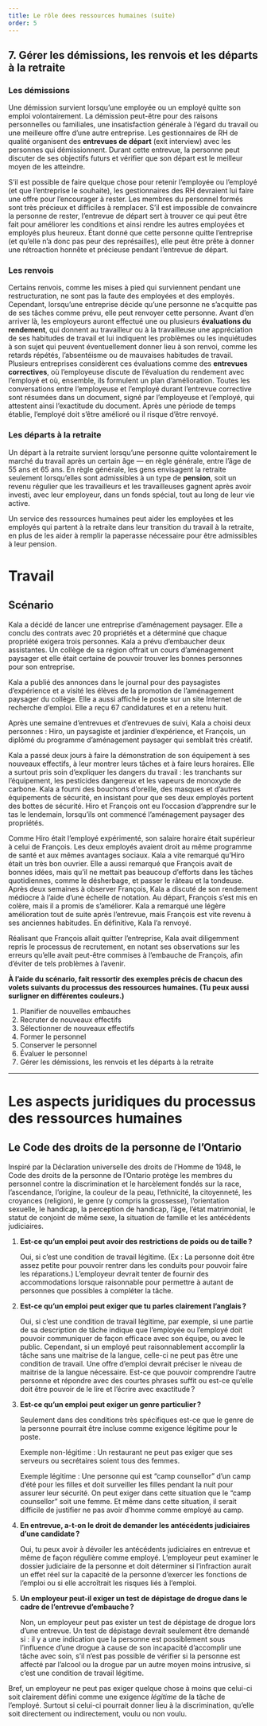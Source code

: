 ```yaml
---
title: Le rôle dees ressources humaines (suite)
order: 5
---
```

## 7. Gérer les démissions, les renvois et les départs à la retraite

### Les démissions

Une démission survient lorsqu’une employée ou un employé quitte son emploi volontairement. La démission peut-être pour des raisons personnelles ou familiales, une insatisfaction générale à l’égard du travail ou une meilleure offre d’une autre entreprise. Les gestionnaires de RH de qualité organisent des **entrevues de départ** (exit interview) avec les personnes qui démissionnent. Durant cette entrevue, la personne peut discuter de ses objectifs futurs et vérifier que son départ est le meilleur moyen de les atteindre.

S’il est possible de faire quelque chose pour retenir l’employée ou l’employé (et que l’entreprise le souhaite), les gestionnaires des RH devraient lui faire une offre pour l’encourager à rester. Les membres du personnel formés sont très précieux et difficiles à remplacer. S’il est impossible de convaincre la personne de rester, l’entrevue de départ sert à trouver ce qui peut être fait pour améliorer les conditions et ainsi rendre les autres employées et employés plus heureux. Étant donné que cette personne quitte l’entreprise (et qu’elle n’a donc pas peur des représailles), elle peut être prête à donner une rétroaction honnête et précieuse pendant l’entrevue de départ.

### Les renvois

Certains renvois, comme les mises à pied qui surviennent pendant une restructuration, ne sont pas la faute des employées et des employés. Cependant, lorsqu’une entreprise décide qu’une personne ne s’acquitte pas de ses tâches comme prévu, elle peut renvoyer cette personne. Avant d’en arriver là, les employeurs auront effectué une ou plusieurs **évaluations du rendement**, qui donnent au travailleur ou à la travailleuse une appréciation de ses habitudes de travail et lui indiquent les problèmes ou les inquiétudes à son sujet qui peuvent éventuellement donner lieu à son renvoi, comme les retards répétés, l’absentéisme ou de mauvaises habitudes de travail. Plusieurs entreprises considèrent ces évaluations comme des **entrevues correctives**, où l’employeuse discute de l’évaluation du rendement avec l’employé et où, ensemble, ils formulent un plan d’amélioration. Toutes les conversations entre l’employeuse et l’employé durant l’entrevue corrective sont résumées dans un document, signé par l’employeuse et l’employé, qui attestent ainsi l’exactitude du document. Après une période de temps établie, l’employé doit s’être amélioré ou il risque d’être renvoyé.

### Les départs à la retraite

Un départ à la retraite survient lorsqu’une personne quitte volontairement le marché du travail après un certain âge — en règle générale, entre l’âge de 55 ans et 65 ans. En règle générale, les gens envisagent la retraite seulement lorsqu’elles sont admissibles à un type de **pension**, soit un revenu régulier que les travailleurs et les travailleuses gagnent après avoir investi, avec leur employeur, dans un fonds spécial, tout au long de leur vie active.

Un service des ressources humaines peut aider les employées et les employés qui partent à la retraite dans leur transition du travail à la retraite, en plus de les aider à remplir la paperasse nécessaire pour être admissibles à leur pension.

# Travail

## Scénario

Kala a décidé de lancer une entreprise d’aménagement paysager. Elle a conclu des contrats avec 20 propriétés et a déterminé que chaque propriété exigera trois personnes. Kala a prévu d’embaucher deux assistantes. Un collège de sa région offrait un cours d’aménagement paysager et elle était certaine de pouvoir trouver les bonnes personnes pour son entreprise.

Kala a publié des annonces dans le journal pour des paysagistes d’expérience et a visité les élèves de la promotion de l’aménagement paysager du collège. Elle a aussi affiché le poste sur un site Internet de recherche d’emploi. Elle a reçu 67 candidatures et en a retenu huit.

Après une semaine d’entrevues et d’entrevues de suivi, Kala a choisi deux personnes : Hiro, un paysagiste et jardinier d’expérience, et François, un diplômé du programme d’aménagement paysager qui semblait très créatif.

Kala a passé deux jours à faire la démonstration de son équipement à ses nouveaux effectifs, à leur montrer leurs tâches et à faire leurs horaires. Elle a surtout pris soin d’expliquer les dangers du travail : les tranchants sur l’équipement, les pesticides dangereux et les vapeurs de monoxyde de carbone. Kala a fourni des bouchons d’oreille, des masques et d’autres équipements de sécurité, en insistant pour que ses deux employés portent des bottes de sécurité. Hiro et François ont eu l’occasion d’apprendre sur le tas le lendemain, lorsqu’ils ont commencé l’aménagement paysager des propriétés.

Comme Hiro était l’employé expérimenté, son salaire horaire était supérieur à celui de François. Les deux employés avaient droit au même programme de santé et aux mêmes avantages sociaux. Kala a vite remarqué qu’Hiro était un très bon ouvrier. Elle a aussi remarqué que François avait de bonnes idées, mais qu’il ne mettait pas beaucoup d’efforts dans les tâches quotidiennes, comme le désherbage, et passer le râteau et la tondeuse. Après deux semaines à observer François, Kala a discuté de son rendement médiocre à l’aide d’une échelle de notation. Au départ, François s’est mis en colère, mais il a promis de s’améliorer. Kala a remarqué une légère amélioration tout de suite après l’entrevue, mais François est vite revenu à ses anciennes habitudes. En définitive, Kala l’a renvoyé.

Réalisant que François allait quitter l’entreprise, Kala avait diligemment repris le processus de recrutement, en notant ses observations sur les erreurs qu’elle avait peut-être commises à l’embauche de François, afin d’éviter de tels problèmes à l’avenir.


**À l’aide du scénario, fait ressortir des exemples précis de chacun des volets suivants du processus des ressources humaines. (Tu peux aussi surligner en différentes couleurs.)**


1. Planifier de nouvelles embauches
2. Recruter de nouveaux effectifs
3. Sélectionner de nouveaux effectifs
4. Former le personnel
5. Conserver le personnel
6. Évaluer le personnel
7. Gérer les démissions, les renvois et les départs à la retraite

---

# Les aspects juridiques du processus des ressources humaines

## Le Code des droits de la personne de l’Ontario

Inspiré par la Déclaration universelle des droits de l’Homme de 1948, le Code des droits de la personne de l’Ontario protège les membres du personnel contre la discrimination et le harcèlement fondés sur la race, l’ascendance, l’origine, la couleur de la peau, l’ethnicité, la citoyenneté, les croyances (religion), le genre (y compris la grossesse), l’orientation sexuelle, le handicap, la perception de handicap, l’âge, l’état matrimonial, le statut de conjoint de même sexe, la situation de famille et les antécédents judiciaires.

1. **Est-ce qu’un emploi peut avoir des restrictions de poids ou de taille ?**

   Oui, si c’est une condition de travail légitime. (Ex : La personne doit être assez petite pour pouvoir rentrer dans les conduits pour pouvoir faire les réparations.) L’employeur devrait tenter de fournir des accommodations lorsque raisonnable pour permettre à autant de personnes que possibles à compléter la tâche.


2. **Est-ce qu’un emploi peut exiger que tu parles clairement l’anglais ?**

   Oui, si c’est une condition de travail légitime, par exemple, si une partie de sa description de tâche indique que l’employée ou l’employé doit pouvoir communiquer de façon efficace avec son équipe, ou avec le public. Cependant, si un employé peut raisonnablement accomplir la tâche sans une maitrise de la langue, celle-ci ne peut pas être une condition de travail. Une offre d’emploi devrait préciser le niveau de maitrise de la langue nécessaire. Est-ce que pouvoir comprendre l’autre personne et répondre avec des courtes phrases suffit ou est-ce qu’elle doit être pouvoir de le lire et l’écrire avec exactitude ?


3. **Est-ce qu’un emploi peut exiger un genre particulier ?**

   Seulement dans des conditions très spécifiques est-ce que le genre de la personne pourrait être incluse comme exigence légitime pour le poste.

   Exemple non-légitime : Un restaurant ne peut pas exiger que ses serveurs ou secrétaires soient tous des femmes.

   Exemple légitime : Une personne qui est “camp counsellor” d’un camp d’été pour les filles et doit surveiller les filles pendant la nuit pour assurer leur sécurité. On peut exiger dans cette situation que le “camp counsellor” soit une femme. Et même dans cette situation, il serait difficile de justifier ne pas avoir d’homme comme employé au camp.


4. **En entrevue, a-t-on le droit de demander les antécédents judiciaires d’une candidate ?**

   Oui, tu peux avoir à dévoiler les antécédents judiciaires en entrevue et même de façon régulière comme employé. L’employeur peut examiner le dossier judiciaire de la personne et doit déterminer si l’infraction aurait un effet réel sur la capacité de la personne d’exercer les fonctions de l’emploi ou si elle accroîtrait les risques liés à l’emploi.


5. **Un employeur peut-il exiger un test de dépistage de drogue dans le cadre de l’entrevue d’embauche ?**

   Non, un employeur peut pas exister un test de dépistage de drogue lors d’une entrevue. Un test de dépistage devrait seulement être demandé si : il y a une indication que la personne est possiblement sous l’influence d’une drogue à cause de son incapacité d’accomplir une tâche avec soin, s’il n’est pas possible de vérifier si la personne est affecté par l’alcool ou la drogue par un autre moyen moins intrusive, si c’est une condition de travail légitime.

Bref, un employeur ne peut pas exiger quelque chose à moins que celui-ci soit clairement défini comme une exigence *légitime* de la tâche de l’employé. Surtout si celui-ci pourrait donner lieu à la discrimination, qu’elle soit directement ou indirectement, voulu ou non voulu.


